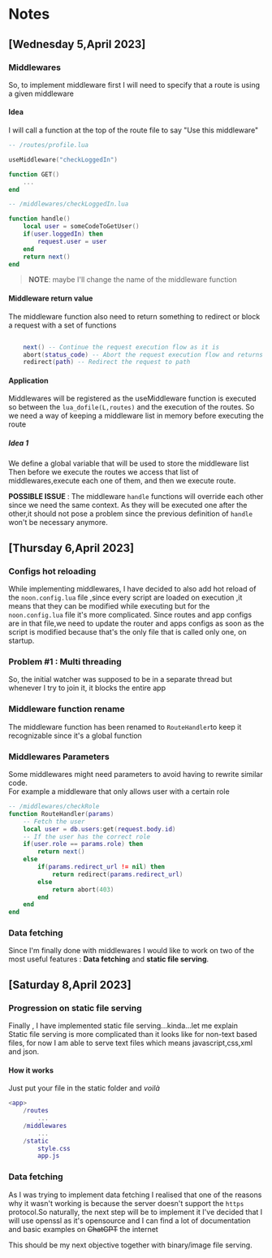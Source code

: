 
# Notes

## [Wednesday 5,April 2023]

### Middlewares

So, to implement middleware first I will need to specify that a route is using a given middleware

#### Idea

I will call a function at the top of the route file to say "Use this middleware"

```lua
-- /routes/profile.lua

useMiddleware("checkLoggedIn")

function GET()
    ...
end

-- /middlewares/checkLoggedIn.lua

function handle()
    local user = someCodeToGetUser()
    if(user.loggedIn) then
        request.user = user
    end
    return next()
end
```
>**NOTE**: maybe I'll change the name of the middleware function 


#### Middleware return value

The middleware function also need to return something to redirect or block a request
with a set of functions

```lua

    next() -- Continue the request execution flow as it is
    abort(status_code) -- Abort the request execution flow and returns the status code (403 by default)
    redirect(path) -- Redirect the request to path
```



#### Application

Middlewares will be registered as the useMiddleware function is executed
so between the ```lua_dofile(L,routes)``` and  the execution of the routes.
So we need a way of keeping a middleware list in memory before executing the route

##### Idea 1

We define a global variable that will be used to store the middleware list <br>
Then before we execute the routes we access that list of middlewares,execute each one of them, and 
then we execute route.

**POSSIBLE ISSUE** : The middleware `handle` functions will override each other since we need the same context.
As they will be executed one after the other,it should not pose a problem since the previous definition of `handle`
won't be necessary anymore.

## [Thursday 6,April 2023]

### Configs hot reloading

While implementing middlewares, I have decided to also add hot reload of the 
`noon.config.lua` file ,since every script are loaded on execution ,it means that they
can be modified while executing but for the `noon.config.lua` file it's more complicated.
Since routes and app configs are in that file,we need to update the router and apps configs
as soon as the script is modified because that's the only file that is called only one, on startup.

### Problem #1 : Multi threading

So, the initial watcher was supposed to be in a separate thread but whenever I try to join it,
it blocks the entire app

### Middleware function rename
The middleware function has been renamed to `RouteHandler`to keep it recognizable since 
it's a global function

### Middlewares Parameters

Some middlewares might need parameters to avoid having to rewrite similar code.<br>
For example a middleware that only allows user with a certain role

```lua
-- /middlewares/checkRole
function RouteHandler(params)
    -- Fetch the user
    local user = db.users:get(request.body.id)
    -- If the user has the correct role
    if(user.role == params.role) then
        return next()
    else
        if(params.redirect_url != nil) then
            return redirect(params.redirect_url)
        else
            return abort(403)
        end
    end
end 
```

### Data fetching

Since I'm finally done with middlewares I would like to work on two of the most useful
features : **Data fetching** and **static file serving**.


## [Saturday 8,April 2023]

### Progression on static file serving
Finally , I have implemented static file serving...kinda...let me explain<br>
Static file serving is more complicated than it looks like for non-text based files, for now I am able to serve
text files which means javascript,css,xml and json.

#### How it works

Just put your file in the static folder and _voilà_ 

```lua
<app>
    /routes
        ...
    /middlewares
        ...
    /static
        style.css
        app.js
```

### Data fetching

As I was trying to implement data fetching I realised that one of the reasons why it wasn't working
is because the server doesn't support the `https` protocol.So naturally, the next step will be to implement it
I've decided that I will use openssl as it's opensource and I can find a lot of documentation and basic examples on ~~ChatGPT~~ the internet

This should be my next objective together with binary/image file serving.